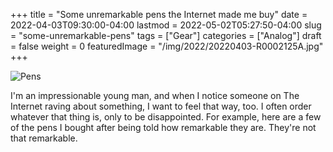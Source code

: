 +++
title = "Some unremarkable pens the Internet made me buy"
date = 2022-04-03T09:30:00-04:00
lastmod = 2022-05-02T05:27:50-04:00
slug = "some-unremarkable-pens"
tags = ["Gear"]
categories = ["Analog"]
draft = false
weight = 0
featuredImage = "/img/2022/20220403-R0002125A.jpg"
+++

![Pens](/img/2022/20220403-R0002125A.jpg)

I'm an impressionable young man, and when I notice someone on The Internet raving about something, I want to feel that way, too. I often order whatever that thing is, only to be disappointed. For example, here are a few of the pens I bought after being told how remarkable they are. They're not that remarkable.

[//]: # "Exported with love from a post written in Org mode"
[//]: # "- https://github.com/kaushalmodi/ox-hugo"
